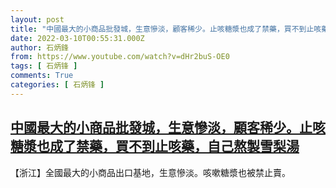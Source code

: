 ```yaml
---
layout: post
title: "中國最大的小商品批發城，生意慘淡，顧客稀少。止咳糖漿也成了禁藥，買不到止咳藥，自己熬製雪梨湯"
date: 2022-03-10T00:55:31.000Z
author: 石炳鋒
from: https://www.youtube.com/watch?v=dHr2buS-OE0
tags: [ 石炳锋 ]
comments: True
categories: [ 石炳锋 ]
---
```

<!--1646873731000-->
[中國最大的小商品批發城，生意慘淡，顧客稀少。止咳糖漿也成了禁藥，買不到止咳藥，自己熬製雪梨湯](https://www.youtube.com/watch?v=dHr2buS-OE0)
------

<div>
【浙江】全國最大的小商品出口基地，生意慘淡。咳嗽糖漿也被禁止賣。
</div>
